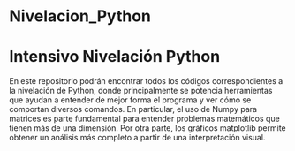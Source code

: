# Nivelacion_Python
Intensivo Nivelación Python
================
En este repositorio podrán encontrar todos los códigos correspondientes a la nivelación de Python, donde principalmente se potencia herramientas que ayudan a entender de mejor forma el programa y ver cómo se comportan diversos comandos. En particular, el uso de Numpy para matrices es parte fundamental para entender problemas matemáticos que tienen más de una dimensión. Por otra parte, los gráficos matplotlib permite obtener un análisis más completo a partir de una interpretación visual.
